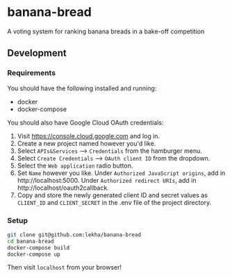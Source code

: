 # banana-bread
A voting system for ranking banana breads in a bake-off competition

## Development

### Requirements

You should have the following installed and running:
* docker
* docker-compose

You should also have Google Cloud OAuth credentials:
1. Visit https://console.cloud.google.com and log in.
2. Create a new project named however you'd like.
3. Select `APIs&Services` --> `Credentials` from the hamburger menu.
4. Select `Create Credentials` --> `OAuth client ID` from the dropdown.
5. Select the `Web application` radio button.
6. Set `Name` however you like. Under `Authorized JavaScript origins`, add in
http://localhost:5000. Under `Authorized redirect URIs`, add in
http://localhost/oauth2callback.
7. Copy and store the newly generated client ID and secret values as
`CLIENT_ID` and `CLIENT_SECRET` in the .env file of the project directory.

### Setup

```bash
git clone git@github.com:lekha/banana-bread
cd banana-bread
docker-compose build
docker-compose up
```

Then visit `localhost` from your browser!
